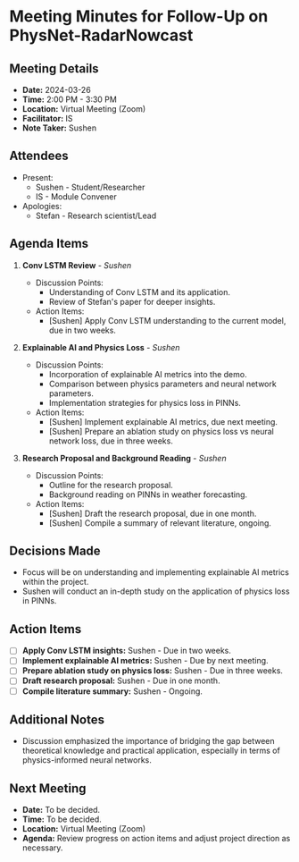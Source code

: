 # Meeting Minutes for Follow-Up on PhysNet-RadarNowcast

## Meeting Details

- **Date:** 2024-03-26
- **Time:** 2:00 PM - 3:30 PM
- **Location:** Virtual Meeting (Zoom)
- **Facilitator:** IS
- **Note Taker:** Sushen

## Attendees

- Present:
  - Sushen - Student/Researcher
  - IS - Module Convener
- Apologies:
  - Stefan -  Research scientist/Lead

## Agenda Items

1. **Conv LSTM Review** - _Sushen_
   - Discussion Points:
     - Understanding of Conv LSTM and its application.
     - Review of Stefan's paper for deeper insights.
   - Action Items:
     - [Sushen] Apply Conv LSTM understanding to the current model, due in two weeks.

2. **Explainable AI and Physics Loss** - _Sushen_
   - Discussion Points:
     - Incorporation of explainable AI metrics into the demo.
     - Comparison between physics parameters and neural network parameters.
     - Implementation strategies for physics loss in PINNs.
   - Action Items:
     - [Sushen] Implement explainable AI metrics, due next meeting.
     - [Sushen] Prepare an ablation study on physics loss vs neural network loss, due in three weeks.

3. **Research Proposal and Background Reading** - _Sushen_
   - Discussion Points:
     - Outline for the research proposal.
     - Background reading on PINNs in weather forecasting.
   - Action Items:
     - [Sushen] Draft the research proposal, due in one month.
     - [Sushen] Compile a summary of relevant literature, ongoing.

## Decisions Made

- Focus will be on understanding and implementing explainable AI metrics within the project.
- Sushen will conduct an in-depth study on the application of physics loss in PINNs.

## Action Items

- [ ] **Apply Conv LSTM insights:** Sushen - Due in two weeks.
- [ ] **Implement explainable AI metrics:** Sushen - Due by next meeting.
- [ ] **Prepare ablation study on physics loss:** Sushen - Due in three weeks.
- [ ] **Draft research proposal:** Sushen - Due in one month.
- [ ] **Compile literature summary:** Sushen - Ongoing.

## Additional Notes

- Discussion emphasized the importance of bridging the gap between theoretical knowledge and practical application, especially in terms of physics-informed neural networks.

## Next Meeting

- **Date:** To be decided.
- **Time:** To be decided.
- **Location:** Virtual Meeting (Zoom)
- **Agenda:** Review progress on action items and adjust project direction as necessary.
